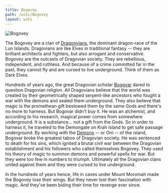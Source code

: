 ```yaml
---
title: Bogovey
path: /wiki/Bogovey
layout: wiki
---
```


![Bogovey](/static/wiki/Bogovey.jpg "fig:Bogovey")

The Bogovey are a clan of [Dragonvians](/wiki/Dragovians "wikilink"), the dominant dragon-race of the Lun Islands.
Dragovians are like Elves in traditional fantasy -- they are brilliant architects and fighters, but also arrogant and
conservative. Bogovey are the outcasts of Dragovian society. They are rebellious, independent, and ruthless. And because
of a crime committed far in the past, they cannot fly and are cursed to live underground. Think of them as Dark Elves.

Hundreds of years ago, the great Dragovian scholar [Bogovar](/wiki/Bogovar "wikilink") dared to question Dragovian
religion. All Dragovians believe that the world was created by their geometrically shaped serpent-like ancestors who
fought a war with the demons and sealed them underground. They also believe that magic is the promethean gift bestowed
them by the same Gods and there's no more to harness. But Bogovar didn't buy it. He was an alchemist, and according to
his research, magical power comes from somewhere underground. It is a substance… not a gift from the Gods. So in order
to harness it, he traveled to the Demongate on Krah island to get safe passage underground. By working with
the [Demons](/wiki/Oni "wikilink") -- or Oni -- of the island, Bogovar broke the greatest taboo of Dragovian society. He
was sentenced to death for his sins, which ignited a brutal civil war between the Dragovian establishment and his
followers who called themselves Bogovey. They used his theory of magic to summon demons and powerful spells for war. But
they were too few in numbers to triumph. Ultimately all the Dragovian clans united against them and they were cursed to
live underground.

In the hundreds of years hence, life in caves under Mount Moromah made the Bogovey lose their wings. But they never lost
their fascination with magic. And they've been biding their time for revenge ever since.